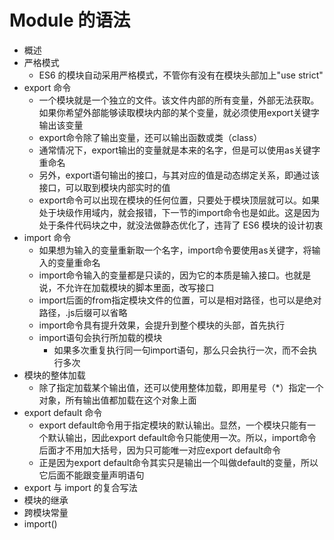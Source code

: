 # Module 的语法

+ 概述
+ 严格模式
  + ES6 的模块自动采用严格模式，不管你有没有在模块头部加上"use strict"
+ export 命令
  + 一个模块就是一个独立的文件。该文件内部的所有变量，外部无法获取。如果你希望外部能够读取模块内部的某个变量，就必须使用export关键字输出该变量
  + export命令除了输出变量，还可以输出函数或类（class）
  + 通常情况下，export输出的变量就是本来的名字，但是可以使用as关键字重命名
  + 另外，export语句输出的接口，与其对应的值是动态绑定关系，即通过该接口，可以取到模块内部实时的值
  + export命令可以出现在模块的任何位置，只要处于模块顶层就可以。如果处于块级作用域内，就会报错，下一节的import命令也是如此。这是因为处于条件代码块之中，就没法做静态优化了，违背了 ES6 模块的设计初衷
+ import 命令
  + 如果想为输入的变量重新取一个名字，import命令要使用as关键字，将输入的变量重命名
  + import命令输入的变量都是只读的，因为它的本质是输入接口。也就是说，不允许在加载模块的脚本里面，改写接口
  + import后面的from指定模块文件的位置，可以是相对路径，也可以是绝对路径，.js后缀可以省略
  + import命令具有提升效果，会提升到整个模块的头部，首先执行
  + import语句会执行所加载的模块
    + 如果多次重复执行同一句import语句，那么只会执行一次，而不会执行多次
+ 模块的整体加载
  + 除了指定加载某个输出值，还可以使用整体加载，即用星号（*）指定一个对象，所有输出值都加载在这个对象上面
+ export default 命令
  + export default命令用于指定模块的默认输出。显然，一个模块只能有一个默认输出，因此export default命令只能使用一次。所以，import命令后面才不用加大括号，因为只可能唯一对应export default命令
  + 正是因为export default命令其实只是输出一个叫做default的变量，所以它后面不能跟变量声明语句
+ export 与 import 的复合写法
+ 模块的继承
+ 跨模块常量
+ import()